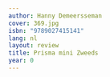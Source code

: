 ```yaml
---
author: Hanny Demeersseman
cover: 369.jpg
isbn: "9789027415141"
lang: nl
layout: review
title: Prisma mini Zweeds
year: 0
---
```

